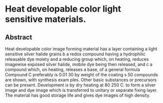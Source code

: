 # Heat developable color light sensitive materials.

## Abstract
Heat developable color image forming material has a layer containing a light sensitive silver halide grains b a redox compound having a hydrophilic releasable dye moiety and a reducing group which, on heating, reduces imagewise exposed silver halide, mobile dye being then released, and c a compound which, on heating, releases a base, of a general formula Compound C preferably is 0.01 30 by weight of the coating s 50 compounds are shown, with synthesis exam ples. Other basic substances or precursors can be present. Development is by dry heating at 80 250 C. to form a silver image and dye image which is transferred to unitary or separate fixing layer. The material has good storage life and gives dye images of high density.